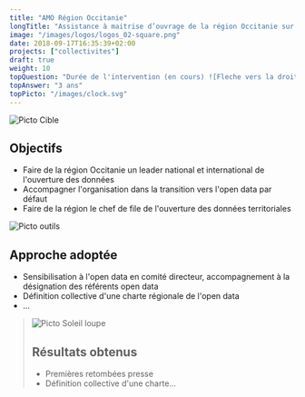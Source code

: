 ```yaml
---
title: "AMO Région Occitanie"
longTitle: "Assistance à maitrise d’ouvrage de la région Occitanie sur l’ouverture des données et l'animation territoriale de l'open data."
image: "/images/logos/logos_02-square.png"
date: 2018-09-17T16:35:39+02:00
projects: ["collectivites"]
draft: true
weight: 10
topQuestion: "Durée de l'intervention (en cours) ![Fleche vers la droite](/images/white-dotted-arrow.svg)"
topAnswer: "3 ans"
topPicto: "/images/clock.svg"
---
```


![Picto Cible](/images/target.svg)
## Objectifs

- Faire de la région Occitanie un leader national et international de l'ouverture des données
- Accompagner l'organisation dans la transition vers l'open data par défaut
- Faire de la région le chef de file de l'ouverture des données territoriales

![Picto outils](/images/tools.svg)
## Approche adoptée

- Sensibilisation à l'open data en comité directeur, accompagnement à la désignation des référents open data
- Définition collective d'une charte régionale de l'open data
- ...

> ![Picto Soleil loupe](/images/search-sun.svg)
> ## Résultats obtenus
> 
> - Premières retombées presse
> - Définition collective d'une charte…
